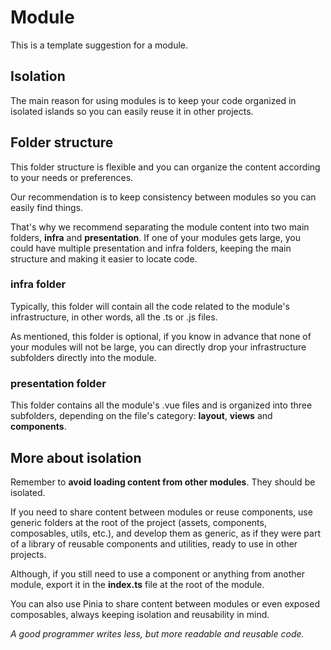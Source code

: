 # Module

This is a template suggestion for a module.

## Isolation

The main reason for using modules is to keep your code organized in isolated islands so you can easily reuse it in other projects.

## Folder structure

This folder structure is flexible and you can organize the content according to your needs or preferences.

Our recommendation is to keep consistency between modules so you can easily find things.

That's why we recommend separating the module content into two main folders, **infra** and **presentation**. If one of your modules gets large, you could have multiple presentation and infra folders, keeping the main structure and making it easier to locate code.

### infra folder

Typically, this folder will contain all the code related to the module's infrastructure, in other words, all the .ts or .js files.

As mentioned, this folder is optional, if you know in advance that none of your modules will not be large, you can directly drop your infrastructure subfolders directly into the module.

### presentation folder

This folder contains all the module's .vue files and is organized into three subfolders, depending on the file's category: **layout**, **views** and **components**.

## More about **isolation**

Remember to **avoid loading content from other modules**. They should be isolated.

If you need to share content between modules or reuse components, use generic folders at the root of the project (assets, components, composables, utils, etc.), and develop them as generic, as if they were part of a library of reusable components and utilities, ready to use in other projects.

Although, if you still need to use a component or anything from another module, export it in the **index.ts** file at the root of the module.

You can also use Pinia to share content between modules or even exposed composables, always keeping isolation and reusability in mind.

_A good programmer writes less, but more readable and reusable code._

